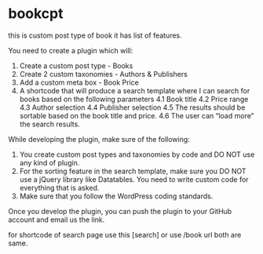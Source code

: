 # bookcpt
this is custom post type of book it has list of features.

You need to create a plugin which will:
1. Create a custom post type - Books
2. Create 2 custom taxonomies - Authors & Publishers
3. Add a custom meta box - Book Price
4. A shortcode that will produce a search template where I can search for books based on the following parameters
    4.1 Book title
    4.2 Price range
    4.3 Author selection
    4.4 Publisher selection
    4.5 The results should be sortable based on the book title and price.
    4.6 The user can “load more” the search results.

While developing the plugin, make sure of the following:

1. You create custom post types and taxonomies by code and DO NOT use any kind of plugin.
2. For the sorting feature in the search template, make sure you DO NOT use a jQuery library like Datatables. You need to write custom code for everything that is asked.
3. Make sure that you follow the WordPress coding standards.

Once you develop the plugin, you can push the plugin to your GitHub account and email us the link.


for shortcode of search page use this [search] or use /book url both are same.
